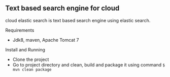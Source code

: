 ## Text based search engine for cloud

cloud elastic search is text based search engine using elastic search.


Requirements

  - Jdk8, maven, Apache Tomcat 7

Install and Running
  - Clone the project
  - Go to project directory and clean, build and package it using command `$ mvn clean package`
